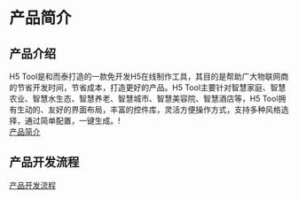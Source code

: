 #  产品简介       
## 产品介绍        
H5 Tool是和而泰打造的一款免开发H5在线制作工具，其目的是帮助广大物联网商的节省开发时间，节省成本，打造更好的产品。H5 Tool主要针对智慧家庭、智慧农业、智慧水生态、智慧养老、智慧城市、智慧美容院、智慧酒店等，H5 Tool拥有生动的、友好的界面布局，丰富的控件库，灵活方便操作方式，支持多种风格选择，通过简单配置，一键生成。!   
[产品简介](\clife_open_docs-master\assets\h5tool\1Product_introduction\1_product_introduction.png)   
## 产品开发流程      
[产品开发流程](\clife_open_docs-master\assets\h5tool\1Product_introduction\2_develop_process.png) 
